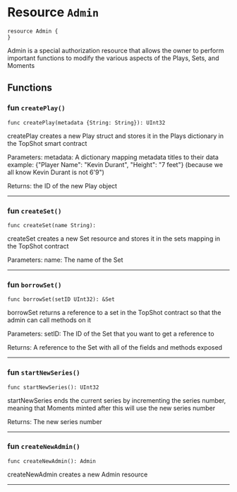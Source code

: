 # Resource `Admin`

```cadence
resource Admin {
}
```

 Admin is a special authorization resource that
 allows the owner to perform important functions to modify the
 various aspects of the Plays, Sets, and Moments


## Functions


### fun `createPlay()`

```cadence
func createPlay(metadata {String: String}): UInt32 
```

 createPlay creates a new Play struct
 and stores it in the Plays dictionary in the TopShot smart contract

 Parameters: metadata: A dictionary mapping metadata titles to their data
                       example: {"Player Name": "Kevin Durant", "Height": "7 feet"}
                               (because we all know Kevin Durant is not 6'9")

 Returns: the ID of the new Play object


---

### fun `createSet()`

```cadence
func createSet(name String):  
```

 createSet creates a new Set resource and stores it
 in the sets mapping in the TopShot contract

 Parameters: name: The name of the Set


---

### fun `borrowSet()`

```cadence
func borrowSet(setID UInt32): &Set 
```

 borrowSet returns a reference to a set in the TopShot
 contract so that the admin can call methods on it

 Parameters: setID: The ID of the Set that you want to
 get a reference to

 Returns: A reference to the Set with all of the fields
 and methods exposed


---

### fun `startNewSeries()`

```cadence
func startNewSeries(): UInt32 
```

 startNewSeries ends the current series by incrementing
 the series number, meaning that Moments minted after this
 will use the new series number

 Returns: The new series number


---

### fun `createNewAdmin()`

```cadence
func createNewAdmin(): Admin 
```

 createNewAdmin creates a new Admin resource


---


